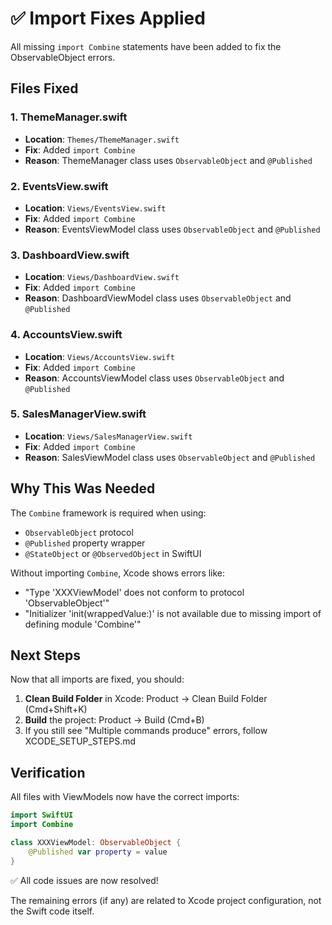 # ✅ Import Fixes Applied

All missing `import Combine` statements have been added to fix the ObservableObject errors.

## Files Fixed

### 1. ThemeManager.swift
- **Location**: `Themes/ThemeManager.swift`
- **Fix**: Added `import Combine`
- **Reason**: ThemeManager class uses `ObservableObject` and `@Published`

### 2. EventsView.swift
- **Location**: `Views/EventsView.swift`
- **Fix**: Added `import Combine`
- **Reason**: EventsViewModel class uses `ObservableObject` and `@Published`

### 3. DashboardView.swift
- **Location**: `Views/DashboardView.swift`
- **Fix**: Added `import Combine`
- **Reason**: DashboardViewModel class uses `ObservableObject` and `@Published`

### 4. AccountsView.swift
- **Location**: `Views/AccountsView.swift`
- **Fix**: Added `import Combine`
- **Reason**: AccountsViewModel class uses `ObservableObject` and `@Published`

### 5. SalesManagerView.swift
- **Location**: `Views/SalesManagerView.swift`
- **Fix**: Added `import Combine`
- **Reason**: SalesViewModel class uses `ObservableObject` and `@Published`

## Why This Was Needed

The `Combine` framework is required when using:
- `ObservableObject` protocol
- `@Published` property wrapper
- `@StateObject` or `@ObservedObject` in SwiftUI

Without importing `Combine`, Xcode shows errors like:
- "Type 'XXXViewModel' does not conform to protocol 'ObservableObject'"
- "Initializer 'init(wrappedValue:)' is not available due to missing import of defining module 'Combine'"

## Next Steps

Now that all imports are fixed, you should:

1. **Clean Build Folder** in Xcode: Product → Clean Build Folder (Cmd+Shift+K)
2. **Build** the project: Product → Build (Cmd+B)
3. If you still see "Multiple commands produce" errors, follow XCODE_SETUP_STEPS.md

## Verification

All files with ViewModels now have the correct imports:

```swift
import SwiftUI
import Combine

class XXXViewModel: ObservableObject {
    @Published var property = value
}
```

✅ All code issues are now resolved!

The remaining errors (if any) are related to Xcode project configuration, not the Swift code itself.
